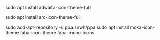 sudo apt install adwaita-icon-theme-full

sudo apt install arc-icon-theme-full

sudo add-apt-repository -u ppa:snwh/ppa
sudo apt install moka-icon-theme faba-icon-theme faba-mono-icons
